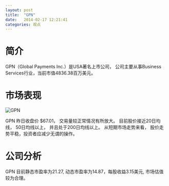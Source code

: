```yaml
---
layout: post
title:  "GPN"
date:   2014-02-17 12:21:41
categories: 观点
---
```


# 简介
GPN（Global Payments Inc.）是USA著名上市公司，
公司主要从事Business Services行业，当前市值4836.38百万美元。

# 市场表现

![GPN](http://finviz.com/chart.ashx?t=GPN&ty=c&ta=1&p=d&s=l)

GPN 昨日收盘价 $67.01，
交易量较正常情况有所放大。
目前股价接近20日均线，
50日均线以上，
并且处于200日均线以上。
从短期市场走势来看，
股价走势平稳，投资者应减少无谓的操作。

# 公司分析
GPN 目前静态市盈率为21.27, 动态市盈率为14.87，每股收益3.15美元,
市场估值较为合理。
